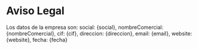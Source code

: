 # Aviso Legal

Los datos de la empresa son:
    social: {social},
    nombreComercial: {nombreComercial},
    cif: {cif},
    direccion: {direccion},
    email: {email},
    website: {website},
    fecha: {fecha}
